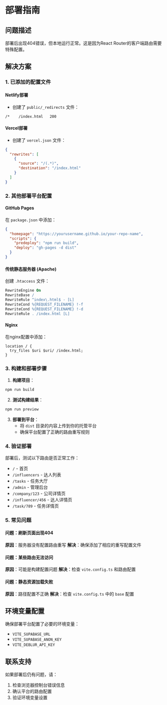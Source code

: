 # 部署指南

## 问题描述
部署后出现404错误，但本地运行正常。这是因为React Router的客户端路由需要特殊配置。

## 解决方案

### 1. 已添加的配置文件

#### Netlify部署
- 创建了 `public/_redirects` 文件：
```
/*    /index.html   200
```

#### Vercel部署
- 创建了 `vercel.json` 文件：
```json
{
  "rewrites": [
    {
      "source": "/(.*)",
      "destination": "/index.html"
    }
  ]
}
```

### 2. 其他部署平台配置

#### GitHub Pages
在 `package.json` 中添加：
```json
{
  "homepage": "https://yourusername.github.io/your-repo-name",
  "scripts": {
    "predeploy": "npm run build",
    "deploy": "gh-pages -d dist"
  }
}
```

#### 传统静态服务器 (Apache)
创建 `.htaccess` 文件：
```apache
RewriteEngine On
RewriteBase /
RewriteRule ^index\.html$ - [L]
RewriteCond %{REQUEST_FILENAME} !-f
RewriteCond %{REQUEST_FILENAME} !-d
RewriteRule . /index.html [L]
```

#### Nginx
在nginx配置中添加：
```nginx
location / {
  try_files $uri $uri/ /index.html;
}
```

### 3. 构建和部署步骤

1. **构建项目**：
```bash
npm run build
```

2. **测试构建结果**：
```bash
npm run preview
```

3. **部署到平台**：
   - 将 `dist` 目录的内容上传到你的托管平台
   - 确保平台配置了正确的路由重写规则

### 4. 验证部署

部署后，测试以下路由是否正常工作：
- `/` - 首页
- `/influencers` - 达人列表
- `/tasks` - 任务大厅
- `/admin` - 管理后台
- `/company/123` - 公司详情页
- `/influencer/456` - 达人详情页
- `/task/789` - 任务详情页

### 5. 常见问题

#### 问题：刷新页面出现404
**原因**：服务器没有配置路由重写
**解决**：确保添加了相应的重写配置文件

#### 问题：某些路由无法访问
**原因**：可能是构建配置问题
**解决**：检查 `vite.config.ts` 和路由配置

#### 问题：静态资源加载失败
**原因**：路径配置不正确
**解决**：检查 `vite.config.ts` 中的 `base` 配置

## 环境变量配置

确保部署平台配置了必要的环境变量：
- `VITE_SUPABASE_URL`
- `VITE_SUPABASE_ANON_KEY`
- `VITE_DEBLUR_API_KEY`

## 联系支持

如果部署后仍有问题，请：
1. 检查浏览器控制台错误信息
2. 确认平台的路由配置
3. 验证环境变量设置 